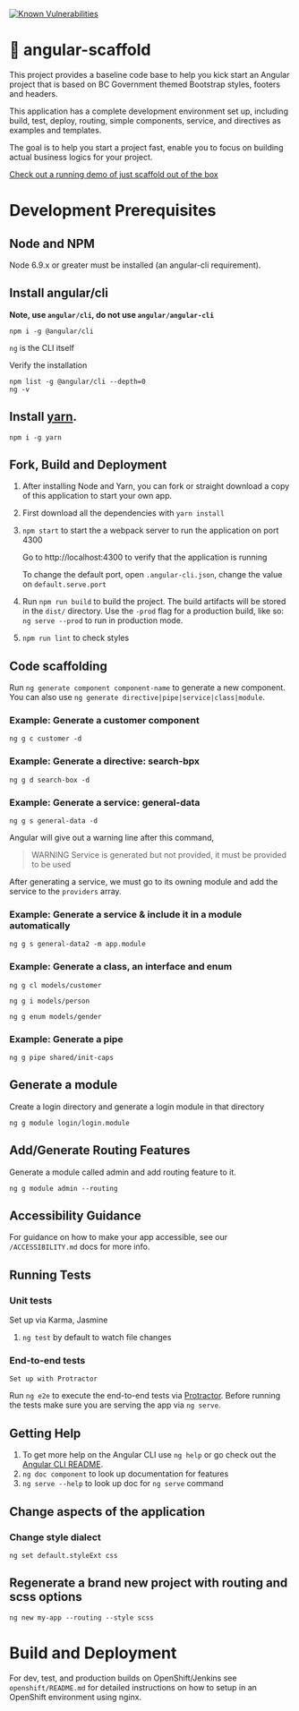 [![Known Vulnerabilities](https://snyk.io/test/github/bcgov/angular-scaffold/badge.svg)](https://snyk.io/test/github/bcgov/angular-scaffold)

# 🚀 angular-scaffold

This project provides a baseline code base to help you kick start an Angular project that is based on BC Government themed Bootstrap styles, footers and headers.


This application has a complete development environment set up, including build, test, deploy, routing, simple components, service, and directives as examples and templates.

The goal is to help you start a project fast, enable you to focus on building actual business logics for your project.

[Check out a running demo of just scaffold out of the box](https://angular-scaffold-demo.pathfinder.gov.bc.ca)

# Development Prerequisites

## Node and NPM

Node 6.9.x or greater must be installed (an angular-cli requirement).

## Install angular/cli

**Note, use `angular/cli`, do not use `angular/angular-cli`**

    npm i -g @angular/cli

`ng` is the CLI itself

Verify the installation

    npm list -g @angular/cli --depth=0
    ng -v

## Install [yarn](https://yarnpkg.com/lang/en/docs/install/#alternatives-tab).

    npm i -g yarn

## Fork, Build and Deployment

1. After installing Node and Yarn, you can fork or straight download a copy of this application to start your own app.
1. First download all the dependencies with `yarn install`
1. `npm start` to start the a webpack server to run the application on port 4300

    Go to http://localhost:4300 to verify that the application is running

    To change the default port, open `.angular-cli.json`, change the value on `default.serve.port`
1. Run `npm run build` to build the project. The build artifacts will be stored in the `dist/` directory. Use the `-prod` flag for a production build, like so: `ng serve --prod` to run in production mode.
1. `npm run lint` to check styles


## Code scaffolding

Run `ng generate component component-name` to generate a new component. You can also use `ng generate directive|pipe|service|class|module`.

### Example: Generate a customer component

    ng g c customer -d

### Example: Generate a directive: search-bpx
    ng g d search-box -d

### Example: Generate a service: general-data

    ng g s general-data -d

Angular will give out a warning line after this command,

> WARNING Service is generated but not provided, it must be provided to be used

After generating a service, we must go to its owning module and add the service to the `providers` array.

### Example: Generate a service & include it in a module automatically

    ng g s general-data2 -m app.module

### Example: Generate a class, an interface and enum

    ng g cl models/customer

    ng g i models/person

    ng g enum models/gender

### Example: Generate a pipe

    ng g pipe shared/init-caps

## Generate a module

Create a login directory and generate a login module in that directory

    ng g module login/login.module

## Add/Generate Routing Features

Generate a module called admin and add routing feature to it.

    ng g module admin --routing


## Accessibility Guidance

For guidance on how to make your app accessible, see our `/ACCESSIBILITY.md` docs for more info.

## Running Tests

### Unit tests

  Set up via Karma, Jasmine
1. `ng test` by default to watch file changes

### End-to-end tests
    Set up with Protractor
Run `ng e2e` to execute the end-to-end tests via [Protractor](http://www.protractortest.org/).
Before running the tests make sure you are serving the app via `ng serve`.


## Getting Help

1. To get more help on the Angular CLI use `ng help` or go check out the [Angular CLI README](https://github.com/angular/angular-cli/blob/master/README.md).
1. `ng doc component` to look up documentation for features
1. `ng serve --help` to look up doc for `ng serve` command


## Change aspects of the application

### Change style dialect

    ng set default.styleExt css

## Regenerate a brand new project with routing and scss options

    ng new my-app --routing --style scss

# Build and Deployment

For dev, test, and production builds on OpenShift/Jenkins see `openshift/README.md` for detailed instructions
on how to setup in an OpenShift environment using nginx.
